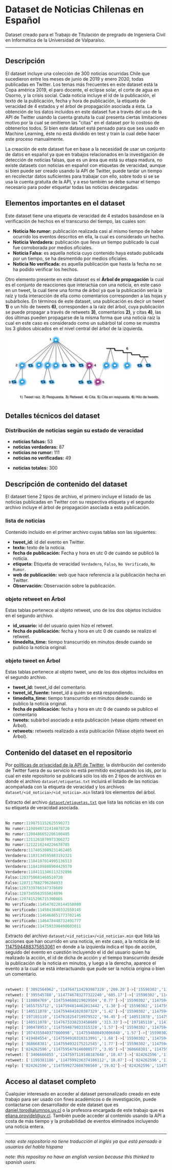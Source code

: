 # Dataset de Noticias Chilenas en Español

Dataset creado para el Trabajo de Titulación de pregrado de Ingeniería Civil en Informática de la Universidad de Valparaíso.

---

## Descripción

El dataset incluye una colección de 300 noticias ocurridas Chile que sucedieron entre los meses de junio de 2019 y enero 2020, todas publicadas en Twitter. Los temas más frecuentes en este dataset está la Copa américa 2019, el paro docente, el eclipse solar, el corte de agua en Osorno, y la crisis social. Cada noticia incluye el id de la publicación, el texto de la publicación, fecha y hora de publicación, la etiqueta de veracidad de 4 estados y el árbol de propagación asociada a ésta. La obtención de los datos incluidos en este dataset fue a través del uso de la API de Twitter usando la cuenta gratuita la cual presenta ciertas limitaciones motivo por la cual se omitieron las "citas" en el dataset por lo costoso de obtenerlos todos. Si bien este dataset está pensado para que sea usado en Machine Learning, éste no está dividido en test y train la cual debe hacer este proceso manualmente.

La creación de este dataset fue en base a la necesidad de usar un conjunto de datos en español ya que en trabajos relacionados en la investigación de detección de noticias falsas, que es un área que está su etapa madura, no existe datasets con noticias en español con etiquetas de veracidad, aunque si bien puede ser creado usando la API de Twitter, puede tardar un tiempo en recolectar datos suficientes para trabajar con ello, sobre todo si se se usa la cuenta gratuita de la API, y a eso también se debe sumar el tiempo necesario para poder etiquetar todas las noticias descargadas. 

## Elementos importantes en el dataset

Este dataset tiene una etiqueta de veracidad de 4 estados basándose en la verificación de hechos en el transcurso del tiempo, las cuales son:

- **Noticia No rumor:** publicación realizada casi al mismo tiempo de haber ocurrido los eventos descritos en ella, la cual es considerado un hecho. 
- **Noticia Verdadera:** publicación que lleva un tiempo publicado la cual fue corroborada por medios oficiales.
- **Noticia Falsa:** es aquella noticia cuyo contenido haya estado publicada por un tiempo, se ha desmentido por medios oficiales.
- **Noticia No verificada:** es aquella publicación que hasta la fecha no se ha podido verificar los hechos.

Otro elemento presente en este dataset es el **Árbol de propagación** la cual es el conjunto de reacciones que interactúa con una noticia, en este caso en un tweet, la cual tiene una forma de árbol ya que la publicación sería la raíz y toda interacción de ella como comentarios corresponden a las hojas y subárboles. En términos de este dataset, una publicación es decir un tweet **1)** o un hilo de tweets **6)**, corresponden a la raíz del árbol, cuya publicación se puede propagar a través de retweets **3)**, comentarios **2)**, y citas **4)**, las dos últimas pueden propagarse de la misma forma que una noticia raíz la cual en este caso es considerado como un subárbol tal como se muestra los 3 globos ubicados en el nivel central del árbol de la izquierda.

![detalle arbol](./Arbol_Propagacion.png)

## Detalles técnicos del dataset

### Distribución de noticias según su estado de veracidad
<ul>
	<li><b>noticias falsas:</b> 53</li>
	<li><b>noticias verdaderas:</b>		87</li>
	<li><b>noticias no rumor:</b>		111</li>
	<li><b>noticias no verificadas:</b>	49</li>
</ul>
<ul>
    <li><b>noticias totales:</b> 300</li>
</ul>


## Descripción de contenido del dataset
El dataset tiene 2 tipos de archivo, el primero incluye el listado de las noticias publicadas en Twitter con su respectiva etiqueta y el segundo archivo incluye el árbol de propagación asociada a esta publicación.

### lista de noticias
Contenido incluido en el primer archivo cuyas tablas son las siguientes:

- **tweet_id:** id del evento en Twitter.
- **texto:** texto de la noticia.
- **fecha de publicación:** Fecha y hora en utc 0 de cuando se publicó la noticia.
- **etiqueta:** Etiqueta de veracidad `Verdadero`, `Falso`, `No Verificado`, `No Rumor`.
- **web de publicación:** web que hace referencia a la publicación hecha en Twitter.
- **Observación:** Observación sobre la publicación.


### objeto retweet en Árbol
Estas tablas pertenece al objeto retweet, uno de los dos objetos incluidos en el segundo archivo.

- **id_usuario:** id del usuario quien hizo el retweet.
- **fecha de publicación:** fecha y hora en utc 0 de cuando se realizo el retweet.
- **timedelta_time:** tiempo transcurrido en minutos desde cuando se publico la noticia original.

### objeto tweet en Árbol
Estas tablas pertenece al objeto tweet, uno de los dos objetos incluidos en el segundo archivo.

- **tweet_id:** tweet_id del comentario.
- **tweet_id_fuente:** tweet_id a quién se está respondiendo.
- **timedelta_time:** tiempo transcurrido en minutos desde cuando se publico la noticia original.
- **fecha de publicación:** fecha y hora en utc 0 de cuando se publico el comentario
- **tweets:** subárbol asociado a esta publicación (véase objeto retweet en Árbol).
- **retweets:** retweets realizado a esta publicación (Véase objeto tweet en Árbol).

## Contenido del dataset en el repositorio

Por [políticas de privacidad de la API de Twitter](https://developer.twitter.com/en/developer-terms/policy#4-e), la distribución del contenido de Twitter fuera de su servicio no está permitido exceptuando los ids, por lo cual en este repositorio se publicará sólo los ids en 2 tipos de archivos en donde el archivo `dataset/etiquetas.txt` incluirá el listado de las noticias acompañada con la etiqueta de veracidad y los archivos `dataset/<id_noticia>/<id_noticia>.min` listará los elementos del árbol.

Extracto del archivo [`dataset/etiquetas.txt`](./dataset/etiquetas.txt) que lista las noticias en ids con su etiqueta de veracidad asociada.
```python

No rumor:1198751152625590273
No rumor:1198949722414878720
No rumor:1200486652206100485
No rumor:1211261870973366272
No rumor:1212216244226678785
Verdadero:1174053089231462405
Verdadero:1183134595883192321
Verdadero:1184107014995136513
Verdadero:1184109880904429570
Verdadero:1184111346113232896
Falso:1203750681460510720
Falso:1207117882796204033
Falso:1207339766347378689
Falso:1207345563555024896
Falso:1207415296715300865
No verificado:1145470228144558080
No verificado:1145843840332550145
No verificado:1146468651773702146
No verificado:1146478448732491777
No verificado:1147593398498603011

```

Extracto del archivo `dataset/<id_noticia>/<id_noticia>.min` que lista las acciones que han ocurrido en una noticia, en este caso, a la noticia de id: [1147594488375853061](./dataset/1147594488375853061/1147594488375853061.min) en donde a la izquierda indica el tipo de acción, seguido del evento en cuestión incluyendo el id del usuario quien ha realizado la acción, el id de dicha de acción y el tiempo transcurrido desde la publicación de la noticia en minutos, y luego a la derecha, aparece el evento a la cual se está interactuando que pude ser la noticia origina o bien un comentario.
```python

retweet: ['3092564962','1147647134293987328','209.20']->['15590302','1147594488375853061','0.0']
retweet: ['395545788','1147746783277322240','605.17']->['15590302','1147594488375853061','0.0']
reply: ['110804769','1147594680219029504','0.77']->['15590302','1147594488375853061','0.0']
reply: ['1655755712','1147594814462013442','1.30']->['15590302','1147594488375853061','0.0']
reply: ['140511078','1147594841020387329','1.42']->['15590302','1147594488375853061','0.0']
reply: ['197185110','1147618254719979522','94.45']->['140511078','1147594841020387329','1.42']
reply: ['140511078','1147673338233458688','313.33']->['197185110','1147618254719979522','94.45']
reply: ['100478953','1147594879033315328','1.57']->['15590302','1147594488375853061','0.0']
reply: ['1074355840377860098','1147594880493006848','1.57']->['15590302','1147594488375853061','0.0']
reply: ['419484554','1147594910310313991','1.68']->['15590302','1147594488375853061','0.0']
reply: ['368668381','1147594932175212545','1.77']->['15590302','1147594488375853061','0.0']
reply: ['824262596','1147595479146008577','3.95']->['368668381','1147594932175212545','1.77']
retweet: ['3406666055','1147597119148187648','10.47']->['824262596','1147595479146008577','3.95']
retweet: ['1199381186','1147599236374106112','18.87']->['824262596','1147595479146008577','3.95']
reply: ['824262596','1147599272608706560','19.02']->['824262596','1147595479146008577','3.95']

```

## Acceso al dataset completo

Cualquier interesado en acceder al dataset personalizado creado en este trabajo para ser usado con fines académicos o de investigación, puede contactarse con desarrollador de este dataset que es daniel.toro@alumnos.uv.cl o la profesora encargada de este trabajo que es eliana.providel@uv.cl. También puede acceder al contenido usando la API a costa de más tiempo y la probabilidad de eventos eliminados incluyendo una noticia entera.

---

*nota: este repositorio no tiene traducción al inglés ya que está pensado a usuarios del habla hispana*

*note: this repositoy no have an english version because this thinked to spanish users.*


